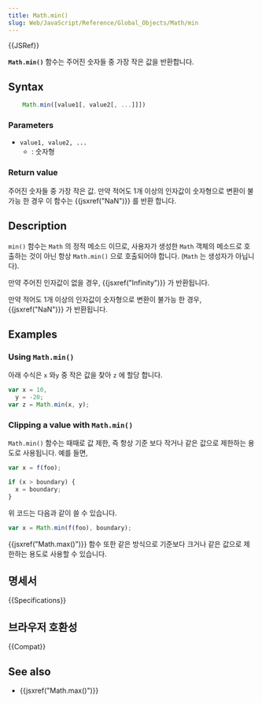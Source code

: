 ```yaml
---
title: Math.min()
slug: Web/JavaScript/Reference/Global_Objects/Math/min
---
```


{{JSRef}}

**`Math.min()`** 함수는 주어진 숫자들 중 가장 작은 값을 반환합니다.

## Syntax

```js
    Math.min([value1[, value2[, ...]]])
```

### Parameters

- `value1, value2, ...`
  - : 숫자형

### Return value

주어진 숫자들 중 가장 작은 값. 만약 적어도 1개 이상의 인자값이 숫자형으로 변환이 불가능 한 경우 이 함수는 {{jsxref("NaN")}} 를 반환 합니다.

## Description

`min()` 함수는 `Math` 의 정적 메소드 이므로, 사용자가 생성한 `Math` 객체의 메소드로 호출하는 것이 아닌 항상 `Math.min()` 으로 호출되어야 합니다. (`Math` 는 생성자가 아닙니다).

만약 주어진 인자값이 없을 경우, {{jsxref("Infinity")}} 가 반환됩니다.

만약 적어도 1개 이상의 인자값이 숫자형으로 변환이 불가능 한 경우, {{jsxref("NaN")}} 가 반환됩니다.

## Examples

### Using `Math.min()`

아래 수식은 `x` 와`y` 중 작은 값을 찾아 `z` 에 할당 합니다.

```js
var x = 10,
  y = -20;
var z = Math.min(x, y);
```

### Clipping a value with `Math.min()`

`Math.min()` 함수는 때때로 값 제한, 즉 항상 기준 보다 작거나 같은 값으로 제한하는 용도로 사용됩니다. 예를 들면,

```js
var x = f(foo);

if (x > boundary) {
  x = boundary;
}
```

위 코드는 다음과 같이 쓸 수 있습니다.

```js
var x = Math.min(f(foo), boundary);
```

{{jsxref("Math.max()")}} 함수 또한 같은 방식으로 기준보다 크거나 같은 값으로 제한하는 용도로 사용할 수 있습니다.

## 명세서

{{Specifications}}

## 브라우저 호환성

{{Compat}}

## See also

- {{jsxref("Math.max()")}}
